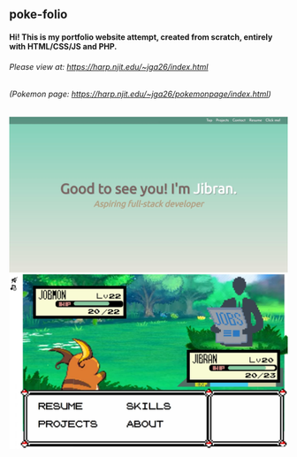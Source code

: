 ## poke-folio

#### Hi! This is my portfolio website attempt, created from scratch, entirely with HTML/CSS/JS and PHP.

###### Please view at: https://harp.njit.edu/~jga26/index.html
###### (Pokemon page: https://harp.njit.edu/~jga26/pokemonpage/index.html)

![](demo-pic.jpg)
![](demo2-pic.jpg)
